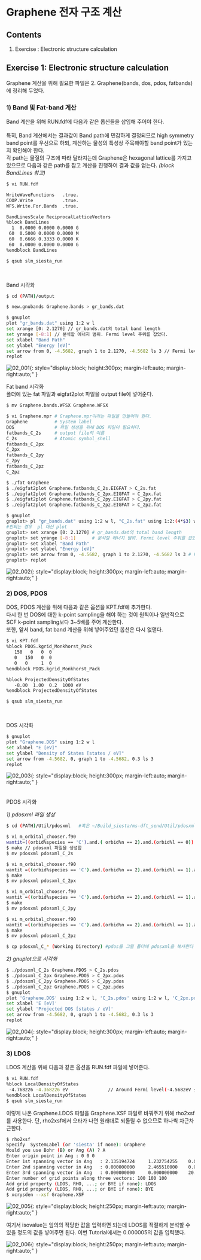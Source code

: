 Graphene 전자 구조 계산
===============================


## Contents

1. Exercise : Electronic structure calculation
  
  
  
## Exercise 1: Electronic structure calculation
Graphene 계산을 위해 필요한 파일은 2. Graphene(bands, dos, pdos, fatbands)에 정리해 두었다.
  
### 1) Band 및 Fat-band 계산
Band 계산을 위해 RUN.fdf에 다음과 같은 옵션들을 삽입해 주어야 한다. 
<br><br>특히, Band 계산에서는 결과값이 Band path에 민감하게 결정되므로 high symmetry band point를 우선으로 하되, 계산하는 물성의 특성상 주목해야할 band point가 있는지 확인해야 한다. 
<br>각 path는 물질의 구조에 따라 달라지는데 Graphene은 hexagonal lattice를 가지고 있으므로 다음과 같은 path를 잡고 계산을 진행하여 결과 값을 얻는다. *(block BandLines 참고)*

```bash
$ vi RUN.fdf

WriteWaveFunctions   .true.
COOP.Write           .true.
WFS.Write.For.Bands  .true.

BandLinesScale ReciprocalLatticeVectors
%block BandLines
  1  0.0000 0.0000 0.0000 G
 60  0.5000 0.0000 0.0000 M
 60  0.6666 0.3333 0.0000 K
 60  0.0000 0.0000 0.0000 G
%endblock BandLines

$ qsub slm_siesta_run
```
<br>

  
Band 시각화

```bash
$ cd (PATH)/output

$ new.gnubands Graphene.bands > gr_bands.dat

$ gnuplot
plot "gr_bands.dat" using 1:2 w l
set xrange [0: 2.1270] // gr_bands.dat의 total band length 
set yrange [-8:1] // 분석할 에너지 범위. Fermi level 주위를 잡았다.
set xlabel "Band Path"
set ylabel "Energy [eV]"
set arrow from 0, -4.5682, graph 1 to 2.1270, -4.5682 ls 3 // Fermi level plot
replot
```

![02_001](img/02/02_001.png){: style="display:block; height:300px; margin-left:auto; margin-right:auto;" }
  
Fat band 시각화 
<br>폴더에 있는 fat 파일과 eigfat2plot 파일을 output file에 넣어준다.

```bash
$ mv Graphene.bands.WFSX Graphene.WFSX

$ vi Graphene.mpr # Graphene.mpr이라는 파일을 만들어야 한다.
Graphene          # System label
DOS               # 파일 생성을 위해 DOS 파일이 필요하다.
fatbands_C_2s     # output file의 이름
C_2s              # Atomic symbol_shell
fatbands_C_2px
C_2px
fatbands_C_2py
C_2py
fatbands_C_2pz
C_2pz

$ ./fat Graphene
$ ./eigfat2plot Graphene.fatbands_C_2s.EIGFAT > C_2s.fat
$ ./eigfat2plot Graphene.fatbands_C_2px.EIGFAT > C_2px.fat
$ ./eigfat2plot Graphene.fatbands_C_2py.EIGFAT > C_2py.fat
$ ./eigfat2plot Graphene.fatbands_C_2pz.EIGFAT > C_2pz.fat

$ gnuplot
gnuplot> pl "gr_bands.dat" using 1:2 w l, "C_2s.fat" using 1:2:(4*$3) with points pt 6 ps variable, "C_2px.fat" using 1:2:(4*$3) with points pt 6 ps variable, "C_2py.fat" using 1:2:(4*$3) with points pt 6 ps variable, "C_2pz.fat" using 1:2:(4*$3) with points pt 6 ps variable
#안되는 경우  pl 대신 plot
gnuplot> set xrange [0: 2.1270] # gr_bands.dat의 total band length 
gnuplot> set yrange [-8:1]      # 분석할 에너지 범위. Fermi level 주위를 잡았다.
gnuplot> set xlabel "Band Path"
gnuplot> set ylabel "Energy [eV]"
gnuplot> set arrow from 0, -4.5682, graph 1 to 2.1270, -4.5682 ls 3 # Fermi level plot
gnuplot> replot
```

![02_002](img/02/02_002.png){: style="display:block; height:300px; margin-left:auto; margin-right:auto;" }

### 2) DOS, PDOS
DOS, PDOS 계산을 위해 다음과 같은 옵션을 KPT.fdf에 추가한다. 
<br>다시 한 번 DOS에 대한 k-point sampling을 해야 하는 것이 원칙이나 일반적으로 SCF k-point sampling보다 3~5배를 주어 계산한다. 
<br>또한, 앞서 band, fat band 계산을 위해 넣어주었던 옵션은 다시 없앤다.

```bash
$ vi KPT.fdf
%block PDOS.kgrid_Monkhorst_Pack
   150   0   0  0
   0   150   0  0
   0   0     1  0
%endblock PDOS.kgrid_Monkhorst_Pack

%block ProjectedDensityOfStates
   -8.00  1.00  0.2  1000 eV
%endblock ProjectedDensityOfStates

$ qsub slm_siesta_run
```
<br>


DOS 시각화
```bash
$ gnuplot
plot "Graphene.DOS" using 1:2 w l 
set xlabel "E [eV]" 
set ylabel "Density of States [states / eV]" 
set arrow from -4.5682, 0, graph 1 to -4.5682, 0.3 ls 3 
replot
```

![02_003](img/02/02_003.png){: style="display:block; height:300px; margin-left:auto; margin-right:auto;" }
<br><br><br>
PDOS 시각화

*1) pdosxml 파일 생성*

```bash
$ cd (PATH)/Util/pdosxml   #혹은 ~/Build_siesta/ms-dft_send/Util/pdosxml

$ vi m_orbital_chooser.f90
wantit=((orbid%species == 'C').and.( orbid%n == 2).and.(orbid%l == 0)) # C_2s
$ make // pdosxml 파일을 생성함
$ mv pdosxml pdosxml_C_2s

$ vi m_orbital_chooser.f90
wantit =((orbid%species == 'C').and.(orbid%n == 2).and.(orbid%l == 1).and.(orbid%m == -1)) # C_2px
$ make
$ mv pdosxml pdosxml_C_2px

$ vi m_orbital_chooser.f90
wantit =((orbid%species == 'C').and.(orbid%n == 2).and.(orbid%l == 1).and.(orbid%m == 1)) # C_2py
$ make
$ mv pdosxml pdosxml_C_2py

$ vi m_orbital_chooser.f90
wantit =((orbid%species == 'C').and.(orbid%n == 2).and.(orbid%l == 1).and.(orbid%m == 0)) # C_2pz
$ make
$ mv pdosxml pdosxml_C_2pz

$ cp pdosxml_C_* (Working Directory) #pdos를 그릴 폴더에 pdosxml을 복사한다
```

*2) gnuplot으로 시각화*

```bash
$ ./pdosxml_C_2s Graphene.PDOS > C_2s.pdos
$ ./pdosxml_C_2px Graphene.PDOS > C_2px.pdos
$ ./pdosxml_C_2py Graphene.PDOS > C_2py.pdos
$ ./pdosxml_C_2pz Graphene.PDOS > C_2pz.pdos
$ gnuplot
plot 'Graphene.DOS' using 1:2 w l, 'C_2s.pdos' using 1:2 w l, 'C_2px.pdos' using 1:2 w l, 'C_2py.pdos' using 1:2 w l, 'C_2pz.pdos' using 1:2 w l
set xlabel 'E [eV]'
set ylabel 'Projected DOS [states / eV]'
set arrow from -4.5682, 0, graph 1 to -4.5682, 0.3 ls 3
replot
```

![02_004](img/02/02_004.jpg){: style="display:block; height:300px; margin-left:auto; margin-right:auto;" }

### 3) LDOS
LDOS 계산을 위해 다음과 같은 옵션을 RUN.fdf 파일에 넣어준다.

```bash
$ vi RUN.fdf
%block LocalDensityOfStates
 -4.768226 -4.368226 eV               // Around Fermi level(-4.5682eV ± 0.2eV)
%endblock LocalDensityOfStates
$ qsub slm_siesta_run
```
이렇게 나온 Graphene.LDOS 파일을 Graphene.XSF 파일로 바꿔주기 위해 rho2xsf를 사용한다. 단, rho2xsf에서 오타가 나면 원래대로 되돌릴 수 없으므로 하나씩 차근차근한다.

```bash
$ rho2xsf
Specify  SystemLabel (or 'siesta' if none): Graphene
Would you use Bohr (B) or Ang (A) ? A
Enter origin point in Ang : 0 0 0
Enter 1st spanning vector in Ang   : 2.135194724     1.232754255    0.000000000
Enter 2nd spanning vector in Ang   : 0.000000000     2.465510000    0.000000000
Enter 3rd spanning vector in Ang   : 0.000000000     0.000000000    20.211420000
Enter number of grid points along three vectors: 100 100 100
Add grid property (LDOS, RHO, ...; or BYE if none): LDOS
Add grid property (LDOS, RHO, ...; or BYE if none): BYE
$ xcrysden --xsf Graphene.XSF
```
  
![02_005](img/02/02_005.jpg){: style="display:block; height:250px; margin-left:auto; margin-right:auto;" }
  
여기서 isovalue는 임의의 적당한 값을 입력하면 되는데 LDOS를 적절하게 분석할 수 있을 정도의 값을 넣어주면 된다. 이번 Tutorial에서는 0.000005의 값을 입력했다.

![02_006](img/02/02_006.jpg){: style="display:block; height:250px; margin-left:auto; margin-right:auto;" }

